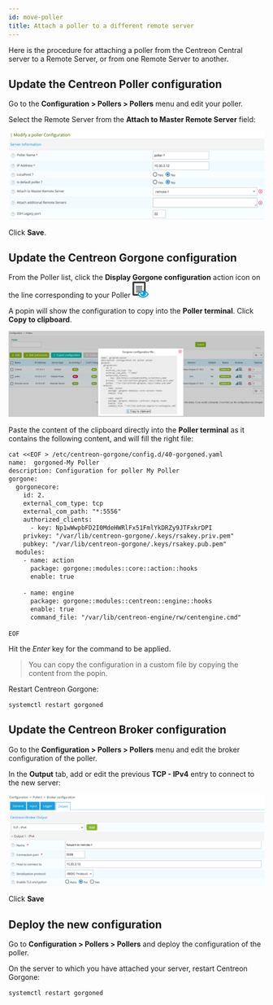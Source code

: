 ```yaml
---
id: move-poller
title: Attach a poller to a different remote server
---
```


Here is the procedure for attaching a poller from the Centreon Central server to a Remote Server, or from one Remote Server
to another.

## Update the Centreon Poller configuration

Go to the **Configuration > Pollers > Pollers** menu and edit your poller.

Select the Remote Server from the **Attach to Master Remote Server** field:

![image](../../assets/monitoring/monitoring-servers/move_poller_conf_1.png)

Click **Save**.

## Update the Centreon Gorgone configuration

From the Poller list, click the **Display Gorgone configuration** action
icon on the line corresponding to your Poller ![image](../../assets/monitoring/monitoring-servers/gorgone-configuration.png#thumbnail1)

A popin will show the configuration to copy into the **Poller terminal**.
Click **Copy to clipboard**.

![image](../../assets/monitoring/monitoring-servers/poller-gorgone-display-config.png)

Paste the content of the clipboard directly into the **Poller terminal** as it
contains the following content, and will fill the right file:

``` shell
cat <<EOF > /etc/centreon-gorgone/config.d/40-gorgoned.yaml
name:  gorgoned-My Poller
description: Configuration for poller My Poller
gorgone:
  gorgonecore:
    id: 2.
    external_com_type: tcp
    external_com_path: "*:5556"
    authorized_clients:
      - key: Np1wWwpbFD2I0MdeHWRlFx51FmlYkDRZy9JTFxkrDPI
    privkey: "/var/lib/centreon-gorgone/.keys/rsakey.priv.pem"
    pubkey: "/var/lib/centreon-gorgone/.keys/rsakey.pub.pem"
  modules:
    - name: action
      package: gorgone::modules::core::action::hooks
      enable: true

    - name: engine
      package: gorgone::modules::centreon::engine::hooks
      enable: true
      command_file: "/var/lib/centreon-engine/rw/centengine.cmd"

EOF
```

Hit the *Enter* key for the command to be applied.

> You can copy the configuration in a custom file by copying the content from
> the popin.

Restart Centreon Gorgone:
```shell
systemctl restart gorgoned
```

## Update the Centreon Broker configuration

Go to the **Configuration > Pollers > Pollers** menu and edit the broker configuration of the poller.

In the **Output** tab, add or edit the previous **TCP - IPv4** entry to connect to the new server:

![image](../../assets/monitoring/monitoring-servers/move_poller_conf_2.png)

Click **Save**

## Deploy the new configuration

Go to **Configuration > Pollers > Pollers** and deploy the configuration of the poller.

On the server to which you have attached your server, restart Centreon Gorgone:
```shell
systemctl restart gorgoned
```
